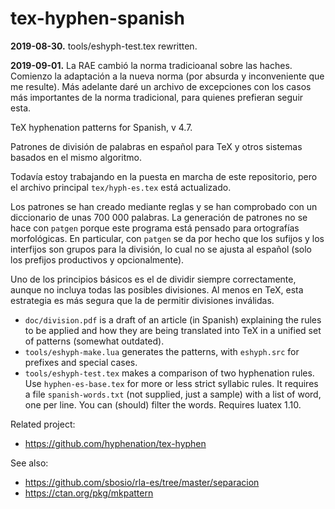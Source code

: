 # tex-hyphen-spanish

**2019-08-30.** tools/eshyph-test.tex rewritten.

**2019-09-01.** La RAE cambió la norma tradicioanal sobre las haches.
  Comienzo la adaptación a la nueva norma (por absurda y inconveniente
  que me resulte). Más adelante daré un archivo de excepciones con los
  casos más importantes de la norma tradicional, para quienes prefieran
  seguir esta.

TeX hyphenation patterns for Spanish, v 4.7.

Patrones de división de palabras en español para TeX y otros sistemas
basados en el mismo algoritmo.

Todavía estoy trabajando en la puesta en marcha de este repositorio,
pero el archivo principal `tex/hyph-es.tex` está actualizado.

Los patrones se han creado mediante reglas y se han comprobado con un
diccionario de unas 700 000 palabras. La generación de patrones no se
hace con `patgen` porque este programa está pensado para ortografías
morfológicas. En particular, con `patgen` se da por hecho que los
sufijos y los interfijos son grupos para la división, lo cual no se
ajusta al español (solo los prefijos productivos y opcionalmente).

Uno de los principios básicos es el de dividir siempre correctamente,
aunque no incluya todas las posibles divisiones. Al menos en TeX, esta
estrategia es más segura que la de permitir divisiones inválidas.

* `doc/division.pdf` is a draft of an article (in Spanish) explaining
  the rules to be applied and how they are being translated into TeX in
  a unified set of patterns (somewhat outdated).
* `tools/eshyph-make.lua` generates the patterns, with `eshyph.src` for
  prefixes and special cases.
* `tools/eshyph-test.tex` makes a comparison of two hyphenation rules.
  Use `hyphen-es-base.tex` for more or less strict syllabic rules. It
  requires a file `spanish-words.txt` (not supplied, just a sample)
  with a list of word, one per line. You can (should) filter the words.
  Requires luatex 1.10.

Related project:
* https://github.com/hyphenation/tex-hyphen

See also:
* https://github.com/sbosio/rla-es/tree/master/separacion
* https://ctan.org/pkg/mkpattern